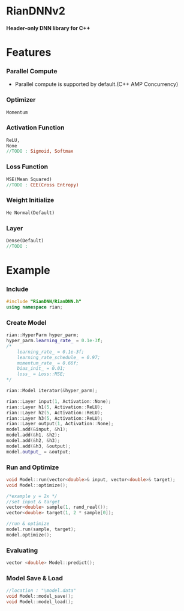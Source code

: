 # RianDNNv2
#### Header-only DNN library for C++ <br/>

# Features

### Parallel Compute
- Parallel compute is supported by default.(C++ AMP Concurrency) <br/>
### Optimizer
```mk
Momentum
```
### Activation Function
```mk
ReLU, 
None
//TODO : Sigmoid, Softmax
```
### Loss Function
```mk
MSE(Mean Squared)
//TODO : CEE(Cross Entropy)
```
### Weight Initialize
```mk
He Normal(Default)
```
### Layer
```mk
Dense(Default)
//TODO :
```

# Example

### Include

```cpp
#include "RianDNN/RianDNN.h"
using namespace rian;
```

### Create Model

```cpp
rian::HyperParm hyper_parm;
hyper_parm.learning_rate_ = 0.1e-3f;
/*
	learning_rate_ = 0.1e-3f;
	learning_rate_schedule_ = 0.97;
	momentum_rate_ = 0.66f;
	bias_init_ = 0.01;
	loss_ = Loss::MSE;
*/

rian::Model iterator(&hyper_parm);

rian::Layer input(1, Activation::None);
rian::Layer h1(5, Activation::ReLU);
rian::Layer h2(5, Activation::ReLU);
rian::Layer h3(5, Activation::ReLU);
rian::Layer output(1, Activation::None);
model.add(&input, &h1);
model.add(&h1, &h2);
model.add(&h2, &h3);
model.add(&h3, &output);
model.output_ = &output;
```
### Run and Optimize
```cpp
void Model::run(vector<double>& input, vector<double>& target);
void Model::optimize();
```
```cpp
/*example y = 2x */
//set input & target
vector<double> sample(1, rand_real());
vector<double> target(1, 2 * sample[0]);

//run & optimize
model.run(sample, target);
model.optimize();
```
### Evaluating
```cpp
vector <double> Model::predict();
```
### Model Save & Load
```cpp
//location : "\model.data"
void Model::model_save();
void Model::model_load();
```
